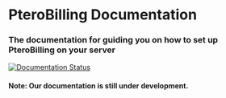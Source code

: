 # PteroBilling Documentation
### The documentation for guiding you on how to set up PteroBilling on your server

[![Documentation Status](https://readthedocs.org/projects/pterobilling/badge/?version=latest)](https://pterobilling.readthedocs.io/en/latest)

#### Note: Our documentation is still under development.
